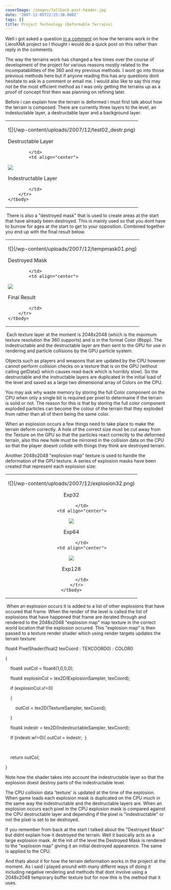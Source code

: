 ```yaml
---
coverImage: /images/fallback-post-header.jpg
date: '2007-12-05T22:25:38.000Z'
tags: []
title: Project Technology (Deformable Terrains)
---
```


Well i got asked a question [in a comment](https://www.mikecann.co.uk/?p=208#comment-1333) on how the terrains work in the LieroXNA project so I thought i would do a quick post on this rather than reply in the comments.

The way the terrains work has changed a few times over the course of development of the project for various reasons mostly related to the incompatabilities of the 360 and my previous methods. I wont go into those previous methods here but if anyone reading this has any questions dont hesitate to ask in a comment or email me. I would also like to say this may not be the most efficient method as I was only getting the terrains up as a proof of concept first then was planning on refining later.

<!-- more -->

Before i can explain how the terrain is deformed i must first talk about how the terrain is composed. There are currently three layers to the level, an indestuctable layer, a destructable layer and a background layer.

<table width="100%" cellspacing="0" cellpadding="0" border="0">
    <tbody>
        <tr>
            <td>
            <p align="center">![](/wp-content/uploads/2007/12/test02_destr.png)

Destructable Layer

            </td>
            <td align="center">

![](/wp-content/uploads/2007/12/test02_indestr.png)

Indestructable Layer

            </td>
        </tr>
    </tbody>

</table>
</p>

&nbsp;There is also a &quot;destroyed mask&quot; that is used to create areas at the start that have already been destroyed. This is mainly used so that you dont have to burrow for ages at the start to get to your opposition. Combined together you end up with the final result below.

<table width="100%" cellspacing="0" cellpadding="0" border="0" align="center">
    <tbody>
        <tr>
            <td>
            <p align="center">![](/wp-content/uploads/2007/12/tempmask01.png)

Destroyed Mask

            </td>
            <td align="center">

![](/wp-content/uploads/2007/12/test03_final.png)

Final Result

            </td>
        </tr>
    </tbody>

</table>
</p>

&nbsp;Each texture layer at the moment is 2048x2048 (which is the maximum texture resolution the 360 supports) and is in the format Color (8bpp). The indestructable and the destructable layer are then sent to the GPU for use in rendering and particle collisions by the GPU particle system.

Objects such as players and weapons that are updated by the CPU however cannot perform collision checks on a texture that is on the GPU (without calling getData() which causes read-back which is horribly slow). So the destructable and the instructable layers are duplicated in the initial load of the level and saved as a large two dimensional array of Colors on the CPU.

You may ask why waste memory by storing the full Color component on the CPU when only a single bit is required per pixel to determaine if the terrain is solid or not. The reason for this is that by storing the full color component exploded particles can become the colour of the terrain that they exploded from rather than all of them being the same color.

When an explosion occurs a few things need to take place to make the terrain deform correctly. A hole of the correct size must be cut away from the Texture on the GPU so that the particles react correctly to the deformed terrain, also this new hole must be mirrored in the collision data on the CPU so that the player doesnt collide with things they think are destroyed terrain.

Another 2048x2048 &quot;explosion map&quot; texture is used to handle the deformation of the GPU texture. A series of explosion masks have been created that represent each explosion size:

<table width="100%" cellspacing="0" cellpadding="0" border="0">
    <tbody>
        <tr>
            <td align="center">
            <p>![](/wp-content/uploads/2007/12/explosion32.png)

Exp32

            </td>
            <td align="center">

![](/wp-content/uploads/2007/12/explosion64.png)

Exp64

            </td>
            <td align="center">

![](/wp-content/uploads/2007/12/explosion128.png)

Exp128

            </td>
        </tr>
    </tbody>

</table>
</p>

&nbsp;When an explosion occurs it is added to a list of other explosions that have occured that frame. When the render of the level is called the list of explosions that have happened that frame are iterated through and rendered to the 2048x2048 &quot;explosion map&quot; map texture in the correct world location that the explosion occured. This &quot;explosion map&quot; is then passed to a texture render shader which using render targets updates the terrain texture:

float4 PixelShader(float2 texCoord : TEXCOORD0) : COLOR0

{

&nbsp;&nbsp; &nbsp;float4 outCol = float4(1,0,0,0);

&nbsp;&nbsp; &nbsp;float4 explosinCol = tex2D(ExplosionSampler, texCoord);

&nbsp;&nbsp; &nbsp;if (explosinCol.x!=0)

&nbsp;&nbsp; &nbsp;{

&nbsp;&nbsp; &nbsp;&nbsp;&nbsp; &nbsp;outCol = tex2D(TextureSampler, texCoord);

&nbsp;&nbsp; &nbsp;}

&nbsp;&nbsp;&nbsp; float4 indestr = tex2D(IndestructableSampler, texCoord);

&nbsp;&nbsp;&nbsp; if (indestr.w!=0){ outCol = indestr;&nbsp; }

&nbsp;&nbsp; &nbsp;

&nbsp;&nbsp;&nbsp; return outCol;

}

Note how the shader takes into account the indestructable layer so that the explosion doest destroy parts of the indestructable level.

The CPU collision data 'texture' is updated at the time of the explosion. When game loads each explosion mask is duplicated on the CPU much in the same way the indestructable and the destructable layers are. When an explosion occurs each pixel in the CPU explosion mask is compared against the CPU destructable layer and depending if the pixel is &quot;indestructable&quot; or not the pixel is set to be destroyed.

If you remember from back at the start I talked about the &quot;Destroyed Mask&quot; but didnt explain how it destroyed the terrain. Well it basically acts as a large explosion mask. At the init of the level the Destroyed Mask is rendered to the &quot;explosion map&quot; giving it an initial destroyed appearence. The same is applied to the CPU.

And thats about it for how the terrain deformation works in the project at the moment. As i said i played around with many differnt ways of doing it including negative rendering and methods that dont involve using a 2048x2048 temporary buffer texture but for now this is the method that it uses.
